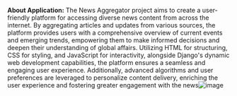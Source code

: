 **About Application:** The News Aggregator project aims to create a user-friendly platform for accessing diverse news content from across the internet. By aggregating articles and updates from various sources, the platform provides users with a comprehensive overview of current events and emerging trends, empowering them to make informed decisions and deepen their understanding of global affairs. Utilizing HTML for structuring, CSS for styling, and JavaScript for interactivity, alongside Django's dynamic web development capabilities, the platform ensures a seamless and engaging user experience. Additionally, advanced algorithms and user preferences are leveraged to personalize content delivery, enriching the user experience and fostering greater engagement with the news![image](https://github.com/PrashantAnand03/News-Aggregator-App/assets/106450463/d922b829-3e64-4a13-8b13-a07c2e9e8a25)
